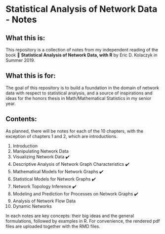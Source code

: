 # Statistical Analysis of Network Data - Notes

## What this is:

This repository is a collection of notes from my independent reading of the book :book: **Statistical Analysis of Network Data, with R** by Eric D. Kolaczyk in Summer 2019. 

## What this is for:

The goal of this repository is to build a foundation in the domain of network data with respect to statistical analysis, and a source of inspirations and ideas for the honors thesis in Math/Mathematical Statistics in my senior year.

## Contents:

As planned, there will be notes for each of the 10 chapters, with the exception of chapters 1 and 2, which are introductions.

1.  Introduction
2.  Manipulating Network Data
3.  Visualizing Network Data :heavy_check_mark:
4.  Descriptive Analysis of Network Graph Characteristics :heavy_check_mark:
5.  Mathematical Models for Network Graphs :heavy_check_mark:
6.  Statistical Models for Network Graphs :heavy_check_mark:
7.  Network Topology Inference :heavy_check_mark:
8.  Modeling and Prediction for Processes on Network Graphs :heavy_check_mark:
9.  Analysis of Network Flow Data
10.  Dynamic Networks

In each notes are key concepts: their big ideas and the general formulations, followed by examples in R. For convenience, the rendered pdf files are uploaded together with the RMD files.
